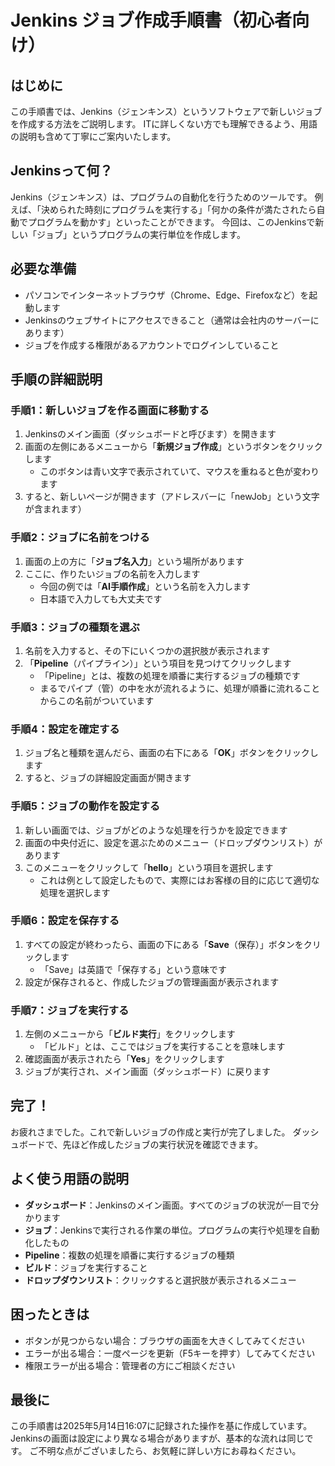 # Jenkins ジョブ作成手順書（初心者向け）

## はじめに
この手順書では、Jenkins（ジェンキンス）というソフトウェアで新しいジョブを作成する方法をご説明します。
ITに詳しくない方でも理解できるよう、用語の説明も含めて丁寧にご案内いたします。

## Jenkinsって何？
Jenkins（ジェンキンス）は、プログラムの自動化を行うためのツールです。
例えば、「決められた時刻にプログラムを実行する」「何かの条件が満たされたら自動でプログラムを動かす」といったことができます。
今回は、このJenkinsで新しい「ジョブ」というプログラムの実行単位を作成します。

## 必要な準備
- パソコンでインターネットブラウザ（Chrome、Edge、Firefoxなど）を起動します
- Jenkinsのウェブサイトにアクセスできること（通常は会社内のサーバーにあります）
- ジョブを作成する権限があるアカウントでログインしていること

## 手順の詳細説明

### 手順1：新しいジョブを作る画面に移動する
1. Jenkinsのメイン画面（ダッシュボードと呼びます）を開きます
2. 画面の左側にあるメニューから「**新規ジョブ作成**」というボタンをクリックします
   - このボタンは青い文字で表示されていて、マウスを重ねると色が変わります
3. すると、新しいページが開きます（アドレスバーに「newJob」という文字が含まれます）

### 手順2：ジョブに名前をつける
1. 画面の上の方に「**ジョブ名入力**」という場所があります
2. ここに、作りたいジョブの名前を入力します
   - 今回の例では「**AI手順作成**」という名前を入力します
   - 日本語で入力しても大丈夫です

### 手順3：ジョブの種類を選ぶ
1. 名前を入力すると、その下にいくつかの選択肢が表示されます
2. 「**Pipeline**（パイプライン）」という項目を見つけてクリックします
   - 「Pipeline」とは、複数の処理を順番に実行するジョブの種類です
   - まるでパイプ（管）の中を水が流れるように、処理が順番に流れることからこの名前がついています

### 手順4：設定を確定する
1. ジョブ名と種類を選んだら、画面の右下にある「**OK**」ボタンをクリックします
2. すると、ジョブの詳細設定画面が開きます

### 手順5：ジョブの動作を設定する
1. 新しい画面では、ジョブがどのような処理を行うかを設定できます
2. 画面の中央付近に、設定を選ぶためのメニュー（ドロップダウンリスト）があります
3. このメニューをクリックして「**hello**」という項目を選択します
   - これは例として設定したもので、実際にはお客様の目的に応じて適切な処理を選択します

### 手順6：設定を保存する
1. すべての設定が終わったら、画面の下にある「**Save**（保存）」ボタンをクリックします
   - 「Save」は英語で「保存する」という意味です
2. 設定が保存されると、作成したジョブの管理画面が表示されます

### 手順7：ジョブを実行する
1. 左側のメニューから「**ビルド実行**」をクリックします
   - 「ビルド」とは、ここではジョブを実行することを意味します
2. 確認画面が表示されたら「**Yes**」をクリックします
3. ジョブが実行され、メイン画面（ダッシュボード）に戻ります

## 完了！
お疲れさまでした。これで新しいジョブの作成と実行が完了しました。
ダッシュボードで、先ほど作成したジョブの実行状況を確認できます。

## よく使う用語の説明
- **ダッシュボード**：Jenkinsのメイン画面。すべてのジョブの状況が一目で分かります
- **ジョブ**：Jenkinsで実行される作業の単位。プログラムの実行や処理を自動化したもの
- **Pipeline**：複数の処理を順番に実行するジョブの種類
- **ビルド**：ジョブを実行すること
- **ドロップダウンリスト**：クリックすると選択肢が表示されるメニュー

## 困ったときは
- ボタンが見つからない場合：ブラウザの画面を大きくしてみてください
- エラーが出る場合：一度ページを更新（F5キーを押す）してみてください
- 権限エラーが出る場合：管理者の方にご相談ください

## 最後に
この手順書は2025年5月14日16:07に記録された操作を基に作成しています。
Jenkinsの画面は設定により異なる場合がありますが、基本的な流れは同じです。
ご不明な点がございましたら、お気軽に詳しい方にお尋ねください。

